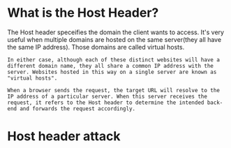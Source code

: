 # What is the Host Header?

The Host header speceifies the domain the client wants to access.
It's very useful when multiple domains are hosted on the same server(they all have the same IP address).
Those domains are called virtual hosts.

```In either case, although each of these distinct websites will have a different domain name, they all share a common IP address with the server. Websites hosted in this way on a single server are known as "virtual hosts". ```

```When a browser sends the request, the target URL will resolve to the IP address of a particular server. When this server receives the request, it refers to the Host header to determine the intended back-end and forwards the request accordingly. ```

# Host header attack

